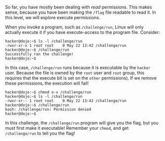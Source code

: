 So far, you have mostly been dealing with _read_ permissions.
This makes sense, because you have been making the `/flag` file readable to read it.
In this level, we will explore execute permissions.

When you invoke a program, such as `/challenge/run`, Linux will only actually execute it if you have execute-access to the program file.
Consider:

```console
hacker@dojo:~$ ls -l /challenge/run
-rwxr-xr-x 1 root root    0 May 22 13:42 /challenge/run
hacker@dojo:~$ /challenge/run
Successfully ran the challenge!
hacker@dojo:~$
```

In this case, `/challenge/run` runs because it is executable by the `hacker` user.
Because the file is owned by the `root` user and `root` group, this requires that the execute bit is set on the `other` permissions).
If we remove these permissions, the execution will fail!

```console
hacker@dojo:~$ chmod o-x /challenge/run
hacker@dojo:~$ ls -l /challenge/run
-rwxr-xr-- 1 root root    0 May 22 13:42 /challenge/run
hacker@dojo:~$ /challenge/run
bash: /challenge/run: Permission denied
hacker@dojo:~$
```

In this challenge, the `/challenge/run` program will give you the flag, but you must first make it executable!
Remember your `chmod`, and get `/challenge/run` to tell you the flag!
